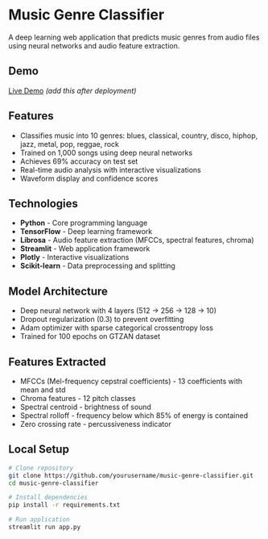 # Music Genre Classifier

A deep learning web application that predicts music genres from audio files using neural networks and audio feature extraction.

## Demo
[Live Demo](https://your-app-url.streamlit.app) *(add this after deployment)*

## Features
- Classifies music into 10 genres: blues, classical, country, disco, hiphop, jazz, metal, pop, reggae, rock
- Trained on 1,000 songs using deep neural networks
- Achieves 69% accuracy on test set
- Real-time audio analysis with interactive visualizations
- Waveform display and confidence scores

## Technologies
- **Python** - Core programming language
- **TensorFlow** - Deep learning framework
- **Librosa** - Audio feature extraction (MFCCs, spectral features, chroma)
- **Streamlit** - Web application framework
- **Plotly** - Interactive visualizations
- **Scikit-learn** - Data preprocessing and splitting

## Model Architecture
- Deep neural network with 4 layers (512 → 256 → 128 → 10)
- Dropout regularization (0.3) to prevent overfitting
- Adam optimizer with sparse categorical crossentropy loss
- Trained for 100 epochs on GTZAN dataset

## Features Extracted
- MFCCs (Mel-frequency cepstral coefficients) - 13 coefficients with mean and std
- Chroma features - 12 pitch classes
- Spectral centroid - brightness of sound
- Spectral rolloff - frequency below which 85% of energy is contained
- Zero crossing rate - percussiveness indicator

## Local Setup
```bash
# Clone repository
git clone https://github.com/yourusername/music-genre-classifier.git
cd music-genre-classifier

# Install dependencies
pip install -r requirements.txt

# Run application
streamlit run app.py
